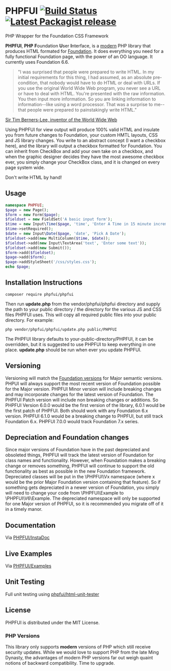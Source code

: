 # PHPFUI [![Build Status](https://travis-ci.com/phpfui/phpfui.png?branch=master)](https://travis-ci.com/phpfui/phpfui) [![Latest Packagist release](https://img.shields.io/packagist/v/phpfui/phpfui.svg)](https://packagist.org/packages/phpfui/phpfui)

PHP Wrapper for the Foundation CSS Framework

**PHPFUI**, **PHP** **F**oundation **U**ser **I**nterface, is a [modern](#php-versions) PHP library that produces HTML formated for [Foundation](https://get.foundation/sites/docs/).  It does everything you need for a fully functional Foundation page, with the power of an OO language. It currently uses Foundation 6.6.

> "I was surprised that people were prepared to write HTML. In my initial requirements for this thing, I had assumed, as an absolute pre-condition, that nobody would have to do HTML or deal with URLs. If you use the original World Wide Web program, you never see a URL or have to deal with HTML. You're presented with the raw information. You then input more information. So you are linking information to information--like using a word processor. That was a surprise to me--that people were prepared to painstakingly write HTML."

[Sir Tim Berners-Lee, inventor of the World Wide Web](http://web.archive.org/web/20050831085206/http://www.w3journal.com/3/s1.interview.html)

Using PHPFUI for view output will produce 100% valid HTML and insulate you from future changes to Foundation, your custom HMTL layouts, CSS and JS library changes. You write to an abstract concept (I want a checkbox here), and the library will output a checkbox formatted for Foundation. You can inherit from CheckBox and add your own take on a checkbox, and when the graphic designer decides they have the most awesome checkbox ever, you simply change your CheckBox class, and it is changed on every page system wide.

Don't write HTML by hand!

## Usage
```PHP
namespace PHPFUI;
$page = new Page();
$form = new Form($page);
$fieldset = new FieldSet('A basic input form');
$time = new Input\Time($page, 'time', 'Enter A Time in 15 minute increments');
$time->setRequired();
$date = new Input\Date($page, 'date', 'Pick A Date');
$fieldset->add(new MultiColumn($time, $date));
$fieldset->add(new Input\TextArea('text', 'Enter some text'));
$fieldset->add(new Submit());
$form->add($fieldset);
$page->add($form);
$page->addStyleSheet('/css/styles.css');
echo $page;
```

## Installation Instructions

~~~
composer require phpfui/phpfui
~~~

Then run **update.php** from the vendor/phpfui/phpfui directory and supply the path to your public directory / the directory for the various JS and CSS files PHPFUI uses. This will copy all required public files into your public directory. For example:

~~~
php vendor/phpfui/phpfui/update.php public/PHPFUI
~~~

The PHPFUI library defaults to your-public-directory/PHPFUI, it can be overridden, but it is suggested to use PHPFUI to keep everything in one place. **update.php** should be run when ever you update PHPFUI.

## Versioning
Versioning will match the [Foundation versions](https://github.com/foundation/foundation-sites/releases) for Major semantic versions. PHPUI will always support the most recent version of Foundation possible for the Major version. PHPFUI Minor version will include breaking changes and may incorporate changes for the latest version of Foundation. The PHPFUI Patch version will include non breaking changes or additions.  So PHPFUI Version 6.0.0 would be the first version of the library, 6.0.1 would be the first patch of PHPFUI. Both should work with any Foundation 6.x version.  PHPFUI 6.1.0 would be a breaking change to PHPFUI, but still track Foundation 6.x.  PHPFUI 7.0.0 would track Foundation 7.x series.

## Depreciation and Foundation changes
Since major versions of Foundation have in the past depreciated and obsoleted things, PHPFUI will track the latest version of Foundation for class names and functionality. However, when Foundation makes a breaking change or removes something, PHPFUI will continue to support the old functionality as best as possible in the new Foundation framework. Depreciated classes will be put in the \PHPFUI\Vx namespace (where x would be the prior Major Foundation version containing that feature). So if something gets depreciated in a newer version of Foundation, you simply will need to change your code from \PHPFUI\Example to \PHPFUI\V6\Example.  The depreciated namespace will only be supported for one Major version of PHPFUI, so it is recommended you migrate off of it in a timely manor.

## Documentation
Via [PHPFUI/InstaDoc](http://phpfui.com/?n=PHPFUI)

## Live Examples
Via [PHPFUI/Examples](http://phpfui.com/Examples/index.php)

## Unit Testing
Full unit testing using [phpfui/html-unit-tester](https://packagist.org/packages/phpfui/html-unit-tester)

## License
PHPFUI is distributed under the MIT License.

### PHP Versions
This library only supports **modern** versions of PHP which still receive security updates. While we would love to support PHP from the late Ming Dynasty, the advantages of modern PHP versions far out weigh quaint notions of backward compatibility. Time to upgrade.
